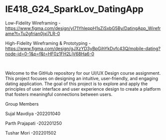 # IE418_G24_SparkLov_DatingApp

Low-Fidelity Wireframing - https://www.figma.com/design/yI71YhleppH1sZiSxbG5By/DatingApp_Wireframe?t=Tu2gfrian0jxi7LR-0

High-Fidelity Wireframing & Prototyping - https://www.figma.com/design/gJXzYD3yBpGihYkDvfc43Q/mobile-dating?node-id=0-1&p=f&t=HF0z1FH2LjV68Ha6-0


<br>

Welcome to the GitHub repository for our UI/UX Design course assignment. This project focuses on designing an intuitive, user-friendly, and engaging dating application. The goal of this project is to explore and apply the principles of user interface and user experience design to create a platform that fosters meaningful connections between users.

Group Members

Sujal Mavdiya -202201040

Parth Prajapati -202201250

Tushar Mori -202201502
